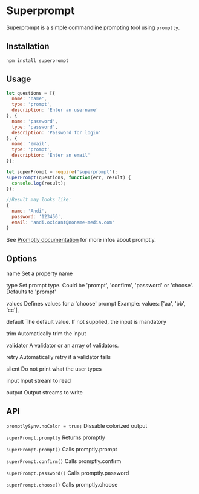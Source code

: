 Superprompt
=============

Superprompt is a simple commandline prompting tool using `promptly`.

Installation
------------

`npm install superprompt`

Usage
-----

```js
let questions = [{
  name: 'name',
  type: 'prompt',
  description: 'Enter an username'
}, {
  name: 'password',
  type: 'password',
  description: 'Password for login'
}, {
  name: 'email',
  type: 'prompt',
  description: 'Enter an email'
}];

let superPrompt = require('superprompt');
superPrompt(questions, function(err, result) {
  console.log(result);
});

//Result may looks like:
{
  name: 'Andi',
  password: '123456',
  email: 'andi.oxidant@noname-media.com'
}
```

See [Promptly documentation](https://github.com/IndigoUnited/node-promptly) for more infos about promptly.



Options
-------

  name        Set a property name

  type        Set prompt type. Could be 'prompt', 'confirm',
        'password' or 'choose'. Defaults to 'prompt'

  values      Defines values for a 'choose' prompt
        Example: values: ['aa', 'bb', 'cc'],

  default     The default value. If not supplied, the input is mandatory

  trim        Automatically trim the input

  validator   A validator or an array of validators.

  retry       Automatically retry if a validator fails

  silent      Do not print what the user types

  input       Input stream to read

  output      Output streams to write



API
---

`promptlySynv.noColor = true;`
Dissable colorized output

`superPrompt.promptly`
Returns promptly

`superPrompt.prompt()`
Calls promptly.prompt

`superPrompt.confirm()`
Calls promptly.confirm

`superPrompt.password()`
Calls promptly.password

`superPrompt.choose()`
Calls promptly.choose
